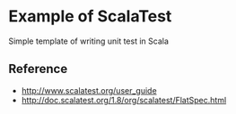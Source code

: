 # Example of ScalaTest
Simple template of writing unit test in Scala

## Reference
- http://www.scalatest.org/user_guide
- http://doc.scalatest.org/1.8/org/scalatest/FlatSpec.html
